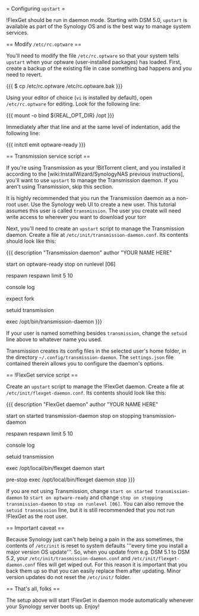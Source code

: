 = Configuring `upstart` =

!FlexGet should be run in daemon mode. Starting with DSM 5.0, `upstart` is available as part of the Synology OS and is the best way to manage system services.

== Modify `/etc/rc.optware` ==

You'll need to modify the file `/etc/rc.optware` so that your system tells `upstart` when your optware (user-installed packages) has loaded. First, create a backup of the existing file in case something bad happens and you need to revert.

{{{
$ cp /etc/rc.optware /etc/rc.optware.bak
}}}

Using your editor of choice (`vi` is installed by default), open `/etc/rc.optware` for editing. Look for the following line:

{{{
mount -o bind ${REAL_OPT_DIR} /opt
}}}

Immediately after that line and at the same level of indentation, add the following line:

{{{
initctl emit optware-ready
}}}

== Transmission service script ==

If you're using Transmission as your !BitTorrent client, and you installed it according to the [wiki:InstallWizard/SynologyNAS previous instructions], you'll want to use `upstart` to manage the Transmission daemon. If you aren't using Transmission, skip this section.

It is highly recommended that you run the Transmission daemon as a non-root user. Use the Synology web UI to create a new user. This tutorial assumes this user is called `transmission`. The user you create will need write access to wherever you want to download your torr

Next, you'll need to create an `upstart` script to manage the Transmission daemon. Create a file at `/etc/init/transmission-daemon.conf`. Its contents should look like this:

{{{
description "Transmission daemon"
author "YOUR NAME HERE"

start on optware-ready
stop on runlevel [06]

respawn
respawn limit 5 10

console log

expect fork

setuid transmission

exec /opt/bin/transmission-daemon
}}}

If your user is named something besides `transmission`, change the `setuid` line above to whatever name you used.

Transmission creates its config files in the selected user's home folder, in the directory `~/.config/transmission-daemon`. The `settings.json` file contained therein allows you to configure the daemon's options.

== !FlexGet service script ==

Create an `upstart` script to manage the !FlexGet daemon. Create a file at `/etc/init/flexget-daemon.conf`. Its contents should look like this:

{{{
description "FlexGet daemon"
author "YOUR NAME HERE"

start on started transmission-daemon
stop on stopping transmission-daemon

respawn
respawn limit 5 10

console log

setuid transmission

exec /opt/local/bin/flexget daemon start

pre-stop exec /opt/local/bin/flexget daemon stop
}}}

If you are not using Transmission, change `start on started transmission-daemon` to `start on optware-ready` and change `stop on stopping transmission-daemon` to `stop on runlevel [06]`. You can also remove the `setuid transmission` line, but it is still recommended that you not run !FlexGet as the root user.

== Important caveat ==

Because Synology just can't help being a pain in the ass sometimes, the contents of `/etc/init` is reset to system defaults '''every time you install a major version OS update'''. So, when you update from e.g. DSM 5.1 to DSM 5.2, your `/etc/init/transmission-daemon.conf` and `/etc/init/flexget-daemon.conf` files will get wiped out. For this reason it is important that you back them up so that you can easily replace them after updating. Minor version updates do not reset the `/etc/init/` folder.

== That's all, folks ==

The setup above will start !FlexGet in daemon mode automatically whenever your Synology server boots up. Enjoy!